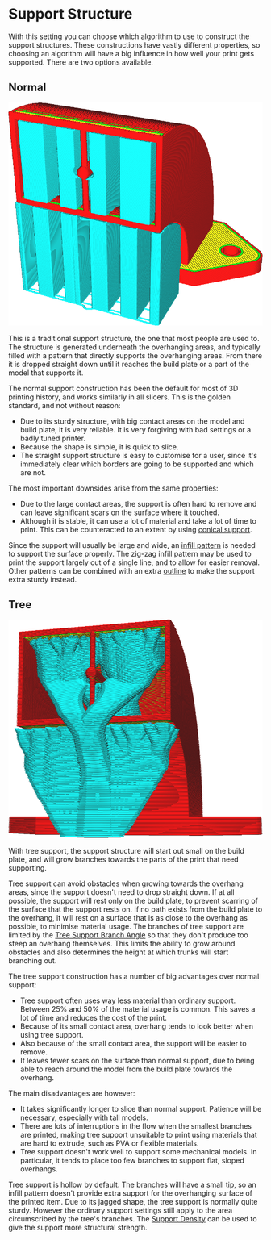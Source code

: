 Support Structure
====
With this setting you can choose which algorithm to use to construct the support structures. These constructions have vastly different properties, so choosing an algorithm will have a big influence in how well your print gets supported. There are two options available.

Normal
----
![Normal support construction](../images/support_type_everywhere.png)

This is a traditional support structure, the one that most people are used to. The structure is generated underneath the overhanging areas, and typically filled with a pattern that directly supports the overhanging areas. From there it is dropped straight down until it reaches the build plate or a part of the model that supports it.

The normal support construction has been the default for most of 3D printing history, and works similarly in all slicers. This is the golden standard, and not without reason:
* Due to its sturdy structure, with big contact areas on the model and build plate, it is very reliable. It is very forgiving with bad settings or a badly tuned printer.
* Because the shape is simple, it is quick to slice.
* The straight support structure is easy to customise for a user, since it's immediately clear which borders are going to be supported and which are not.

The most important downsides arise from the same properties:
* Due to the large contact areas, the support is often hard to remove and can leave significant scars on the surface where it touched.
* Although it is stable, it can use a lot of material and take a lot of time to print. This can be counteracted to an extent by using [conical support](../experimental/conical_overhang_enabled.md).

Since the support will usually be large and wide, an [infill pattern](support_pattern.md) is needed to support the surface properly. The zig-zag infill pattern may be used to print the support largely out of a single line, and to allow for easier removal. Other patterns can be combined with an extra [outline](support_wall_count.md) to make the support extra sturdy instead.

Tree
----
<!--screenshot {
"image_path": "support_structure_tree.png",
"models": [{"script": "duct.scad"}],
"camera_position": [33, 140, 19],
"settings": {
    "support_enable": true,
    "support_structure": "tree",
    "support_tree_collision_resolution": 0.05
},
"colours": 32
}-->
![Tree support](../images/support_structure_tree.png)

With tree support, the support structure will start out small on the build plate, and will grow branches towards the parts of the print that need supporting.

Tree support can avoid obstacles when growing towards the overhang areas, since the support doesn't need to drop straight down. If at all possible, the support will rest only on the build plate, to prevent scarring of the surface that the support rests on. If no path exists from the build plate to the overhang, it will rest on a surface that is as close to the overhang as possible, to minimise material usage. The branches of tree support are limited by the [Tree Support Branch Angle](support_tree_angle.md) so that they don't produce too steep an overhang themselves. This limits the ability to grow around obstacles and also determines the height at which trunks will start branching out.

The tree support construction has a number of big advantages over normal support:
* Tree support often uses way less material than ordinary support. Between 25% and 50% of the material usage is common. This saves a lot of time and reduces the cost of the print.
* Because of its small contact area, overhang tends to look better when using tree support.
* Also because of the small contact area, the support will be easier to remove.
* It leaves fewer scars on the surface than normal support, due to being able to reach around the model from the build plate towards the overhang.

The main disadvantages are however:
* It takes significantly longer to slice than normal support. Patience will be necessary, especially with tall models.
* There are lots of interruptions in the flow when the smallest branches are printed, making tree support unsuitable to print using materials that are hard to extrude, such as PVA or flexible materials.
* Tree support doesn't work well to support some mechanical models. In particular, it tends to place too few branches to support flat, sloped overhangs.

Tree support is hollow by default. The branches will have a small tip, so an infill pattern doesn't provide extra support for the overhanging surface of the printed item. Due to its jagged shape, the tree support is normally quite sturdy. However the ordinary support settings still apply to the area circumscribed by the tree's branches. The [Support Density](support_infill_rate.md) can be used to give the support more structural strength.
